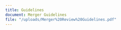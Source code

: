 ```yaml
---
title: Guidelines
document: Merger Guidelines
file: "/uploads/Merger%20Review%20Guidelines.pdf"
---
```


